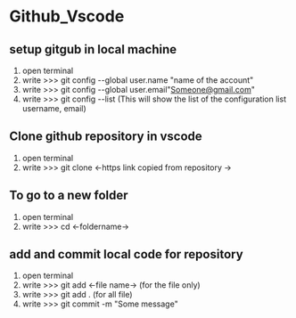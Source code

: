 # Github_Vscode

## setup gitgub in local machine
1. open terminal
2. write >>> git config --global user.name "name of the account"
3. write >>> git config --global user.email"Someone@gmail.com"
4. write >>> git config --list (This will show the list of the configuration list username, email)

## Clone github repository in vscode
1. open terminal
2. write >>> git clone <-https link copied from repository ->

## To go to a new folder
1. open terminal
2. write >>> cd <-foldername->

## add and commit local code for repository
1. open terminal
2. write >>> git add <-file name-> (for the file only)
3. write >>> git add .  (for all file)
4. write >>> git commit -m "Some message"